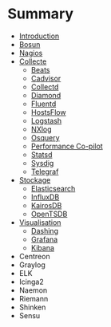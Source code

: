 # Summary

* [Introduction](README.md)
* [Bosun](monitoring/bosun.md)
* [Nagios](monitoring/nagios.md)
* [Collecte](collect/README.md)
   * [Beats](collect/beats.md)
   * [Cadvisor](collect/cadvisor.md)
   * [Collectd](collect/collectd.md)
   * [Diamond](collect/diamond.md)
   * [Fluentd](collect/fluentd.md)
   * [HostsFlow](collect/hostsflow.md)
   * [Logstash](collect/logstash.md)
   * [NXlog](collect/nxlog.md)
   * [Osquery](collect/osquery.md)
   * [Performance Co-pilot](collect/pcp.md)
   * [Statsd](collect/statsd.md)
   * [Sysdig](collect/sysdig.md)
   * [Telegraf](collect/telegraf.md)
* [Stockage](store/README.md)
   * [Elasticsearch](store/elasticsearch.md)
   * [InfluxDB](store/influxdb.md)
   * [KairosDB](store/kairosdb.md)
   * [OpenTSDB](store/opentsdb.md)
* [Visualisation](view/README.md)
   * [Dashing](view/dashing.md)
   * [Grafana](view/grafana.md)
   * [Kibana](view/kibana.md)
* Centreon
* Graylog
* ELK
* Icinga2
* Naemon
* Riemann
* Shinken
* Sensu

